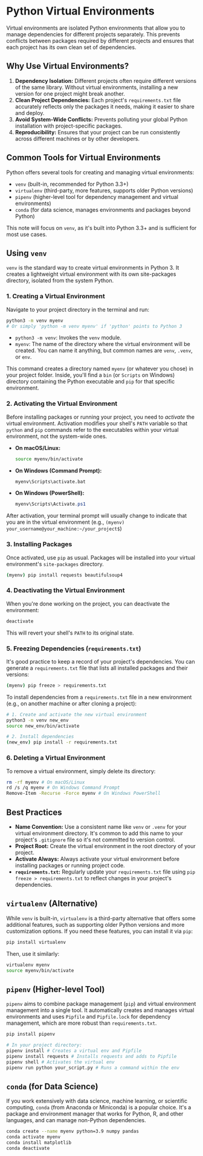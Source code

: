 # Python Virtual Environments

Virtual environments are isolated Python environments that allow you to manage dependencies for different projects separately. This prevents conflicts between packages required by different projects and ensures that each project has its own clean set of dependencies.

## Why Use Virtual Environments?

1.  **Dependency Isolation:** Different projects often require different versions of the same library. Without virtual environments, installing a new version for one project might break another.
2.  **Clean Project Dependencies:** Each project's `requirements.txt` file accurately reflects only the packages it needs, making it easier to share and deploy.
3.  **Avoid System-Wide Conflicts:** Prevents polluting your global Python installation with project-specific packages.
4.  **Reproducibility:** Ensures that your project can be run consistently across different machines or by other developers.

## Common Tools for Virtual Environments

Python offers several tools for creating and managing virtual environments:

-   `venv` (built-in, recommended for Python 3.3+)
-   `virtualenv` (third-party, more features, supports older Python versions)
-   `pipenv` (higher-level tool for dependency management and virtual environments)
-   `conda` (for data science, manages environments and packages beyond Python)

This note will focus on `venv`, as it's built into Python 3.3+ and is sufficient for most use cases.

## Using `venv`

`venv` is the standard way to create virtual environments in Python 3. It creates a lightweight virtual environment with its own site-packages directory, isolated from the system Python.

### 1. Creating a Virtual Environment

Navigate to your project directory in the terminal and run:

```bash
python3 -m venv myenv
# Or simply 'python -m venv myenv' if 'python' points to Python 3
```

-   `python3 -m venv`: Invokes the `venv` module.
-   `myenv`: The name of the directory where the virtual environment will be created. You can name it anything, but common names are `venv`, `.venv`, or `env`.

This command creates a directory named `myenv` (or whatever you chose) in your project folder. Inside, you'll find a `bin` (or `Scripts` on Windows) directory containing the Python executable and `pip` for that specific environment.

### 2. Activating the Virtual Environment

Before installing packages or running your project, you need to *activate* the virtual environment. Activation modifies your shell's `PATH` variable so that `python` and `pip` commands refer to the executables within your virtual environment, not the system-wide ones.

-   **On macOS/Linux:**
    ```bash
    source myenv/bin/activate
    ```

-   **On Windows (Command Prompt):**
    ```cmd
    myenv\Scripts\activate.bat
    ```

-   **On Windows (PowerShell):**
    ```powershell
    myenv\Scripts\Activate.ps1
    ```

After activation, your terminal prompt will usually change to indicate that you are in the virtual environment (e.g., `(myenv) your_username@your_machine:~/your_project$`)

### 3. Installing Packages

Once activated, use `pip` as usual. Packages will be installed into your virtual environment's `site-packages` directory.

```bash
(myenv) pip install requests beautifulsoup4
```

### 4. Deactivating the Virtual Environment

When you're done working on the project, you can deactivate the environment:

```bash
deactivate
```

This will revert your shell's `PATH` to its original state.

### 5. Freezing Dependencies (`requirements.txt`)

It's good practice to keep a record of your project's dependencies. You can generate a `requirements.txt` file that lists all installed packages and their versions:

```bash
(myenv) pip freeze > requirements.txt
```

To install dependencies from a `requirements.txt` file in a new environment (e.g., on another machine or after cloning a project):

```bash
# 1. Create and activate the new virtual environment
python3 -m venv new_env
source new_env/bin/activate

# 2. Install dependencies
(new_env) pip install -r requirements.txt
```

### 6. Deleting a Virtual Environment

To remove a virtual environment, simply delete its directory:

```bash
rm -rf myenv # On macOS/Linux
rd /s /q myenv # On Windows Command Prompt
Remove-Item -Recurse -Force myenv # On Windows PowerShell
```

## Best Practices

-   **Name Convention:** Use a consistent name like `venv` or `.venv` for your virtual environment directory. It's common to add this name to your project's `.gitignore` file so it's not committed to version control.
-   **Project Root:** Create the virtual environment in the root directory of your project.
-   **Activate Always:** Always activate your virtual environment before installing packages or running project code.
-   **`requirements.txt`:** Regularly update your `requirements.txt` file using `pip freeze > requirements.txt` to reflect changes in your project's dependencies.

## `virtualenv` (Alternative)

While `venv` is built-in, `virtualenv` is a third-party alternative that offers some additional features, such as supporting older Python versions and more customization options. If you need these features, you can install it via `pip`:

```bash
pip install virtualenv
```

Then, use it similarly:

```bash
virtualenv myenv
source myenv/bin/activate
```

## `pipenv` (Higher-level Tool)

`pipenv` aims to combine package management (`pip`) and virtual environment management into a single tool. It automatically creates and manages virtual environments and uses `Pipfile` and `Pipfile.lock` for dependency management, which are more robust than `requirements.txt`.

```bash
pip install pipenv

# In your project directory:
pipenv install # Creates a virtual env and Pipfile
pipenv install requests # Installs requests and adds to Pipfile
pipenv shell # Activates the virtual env
pipenv run python your_script.py # Runs a command within the env
```

## `conda` (for Data Science)

If you work extensively with data science, machine learning, or scientific computing, `conda` (from Anaconda or Miniconda) is a popular choice. It's a package and environment manager that works for Python, R, and other languages, and can manage non-Python dependencies.

```bash
conda create --name myenv python=3.9 numpy pandas
conda activate myenv
conda install matplotlib
conda deactivate
```
